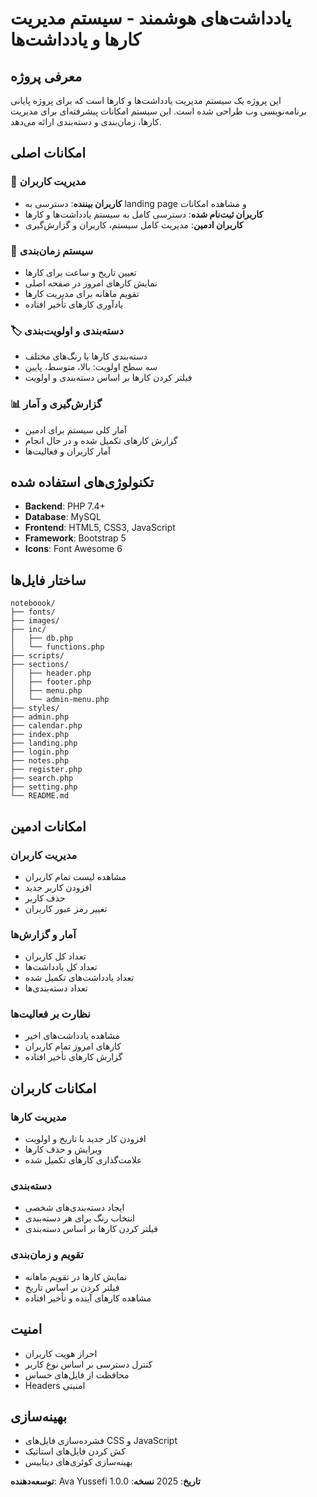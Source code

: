 # یادداشت‌های هوشمند - سیستم مدیریت کارها و یادداشت‌ها


## معرفی پروژه

این پروژه یک سیستم مدیریت یادداشت‌ها و کارها است که برای پروژه پایانی برنامه‌نویسی وب طراحی شده است. این سیستم امکانات پیشرفته‌ای برای مدیریت کارها، زمان‌بندی و دسته‌بندی ارائه می‌دهد.

## امکانات اصلی

### 👥 مدیریت کاربران

- **کاربران بیننده**: دسترسی به landing page و مشاهده امکانات
- **کاربران ثبت‌نام شده**: دسترسی کامل به سیستم یادداشت‌ها و کارها
- **کاربران ادمین**: مدیریت کامل سیستم، کاربران و گزارش‌گیری

### 📅 سیستم زمان‌بندی

- تعیین تاریخ و ساعت برای کارها
- نمایش کارهای امروز در صفحه اصلی
- تقویم ماهانه برای مدیریت کارها
- یادآوری کارهای تأخیر افتاده

### 🏷️ دسته‌بندی و اولویت‌بندی

- دسته‌بندی کارها با رنگ‌های مختلف
- سه سطح اولویت: بالا، متوسط، پایین
- فیلتر کردن کارها بر اساس دسته‌بندی و اولویت

### 📊 گزارش‌گیری و آمار

- آمار کلی سیستم برای ادمین
- گزارش کارهای تکمیل شده و در حال انجام
- آمار کاربران و فعالیت‌ها

## تکنولوژی‌های استفاده شده

- **Backend**: PHP 7.4+
- **Database**: MySQL
- **Frontend**: HTML5, CSS3, JavaScript
- **Framework**: Bootstrap 5
- **Icons**: Font Awesome 6

## ساختار فایل‌ها

```
noteboook/
├── fonts/                 
├── images/               
├── inc/                  
│   ├── db.php           
│   └── functions.php    
├── scripts/            
├── sections/           
│   ├── header.php      
│   ├── footer.php      
│   ├── menu.php        
│   └── admin-menu.php  
├── styles/             
├── admin.php          
├── calendar.php       
├── index.php          
├── landing.php        
├── login.php          
├── notes.php          
├── register.php      
├── search.php        
├── setting.php       
└── README.md          
```

## امکانات ادمین

### مدیریت کاربران

- مشاهده لیست تمام کاربران
- افزودن کاربر جدید
- حذف کاربر
- تغییر رمز عبور کاربران

### آمار و گزارش‌ها

- تعداد کل کاربران
- تعداد کل یادداشت‌ها
- تعداد یادداشت‌های تکمیل شده
- تعداد دسته‌بندی‌ها

### نظارت بر فعالیت‌ها

- مشاهده یادداشت‌های اخیر
- کارهای امروز تمام کاربران
- گزارش کارهای تأخیر افتاده

## امکانات کاربران

### مدیریت کارها

- افزودن کار جدید با تاریخ و اولویت
- ویرایش و حذف کارها
- علامت‌گذاری کارهای تکمیل شده

### دسته‌بندی

- ایجاد دسته‌بندی‌های شخصی
- انتخاب رنگ برای هر دسته‌بندی
- فیلتر کردن کارها بر اساس دسته‌بندی

### تقویم و زمان‌بندی

- نمایش کارها در تقویم ماهانه
- فیلتر کردن بر اساس تاریخ
- مشاهده کارهای آینده و تأخیر افتاده

## امنیت

- احراز هویت کاربران
- کنترل دسترسی بر اساس نوع کاربر
- محافظت از فایل‌های حساس
- Headers امنیتی

## بهینه‌سازی

- فشرده‌سازی فایل‌های CSS و JavaScript
- کش کردن فایل‌های استاتیک
- بهینه‌سازی کوئری‌های دیتابیس

**توسعه‌دهنده**: Ava Yussefi
**تاریخ**: 2025
**نسخه**: 1.0.0

